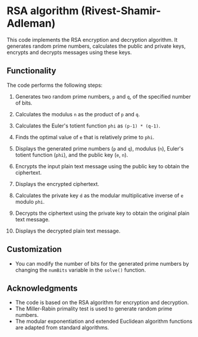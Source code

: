 #  RSA algorithm (Rivest-Shamir-Adleman)

This code implements the RSA encryption and decryption algorithm. It generates random prime numbers, calculates the public and private keys, encrypts and decrypts messages using these keys.

## Functionality

The code performs the following steps:

1. Generates two random prime numbers, `p` and `q`, of the specified number of bits.

2. Calculates the modulus `n` as the product of `p` and `q`.

3. Calculates the Euler's totient function `phi` as `(p-1) * (q-1)`.

4. Finds the optimal value of `e` that is relatively prime to `phi`.

5. Displays the generated prime numbers (`p` and `q`), modulus (`n`), Euler's totient function (`phi`), and the public key (`e`, `n`).

6. Encrypts the input plain text message using the public key to obtain the ciphertext.

7. Displays the encrypted ciphertext.

8. Calculates the private key `d` as the modular multiplicative inverse of `e` modulo `phi`.

9. Decrypts the ciphertext using the private key to obtain the original plain text message.

10. Displays the decrypted plain text message.

## Customization

- You can modify the number of bits for the generated prime numbers by changing the `numBits` variable in the `solve()` function.

## Acknowledgments

- The code is based on the RSA algorithm for encryption and decryption.
- The Miller-Rabin primality test is used to generate random prime numbers.
- The modular exponentiation and extended Euclidean algorithm functions are adapted from standard algorithms.
